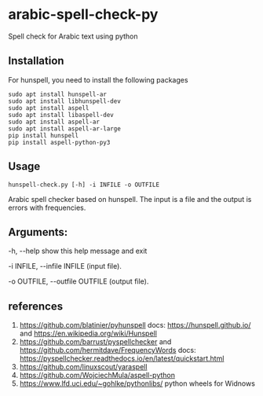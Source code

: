 # arabic-spell-check-py
Spell check for Arabic text using python 

## Installation 
For hunspell, you need to install the following packages 
```
sudo apt install hunspell-ar
sudo apt install libhunspell-dev
sudo apt install aspell
sudo apt install libaspell-dev
sudo apt install aspell-ar
sudo apt install aspell-ar-large
pip install hunspell
pip install aspell-python-py3
```
## Usage 
```hunspell-check.py [-h] -i INFILE -o OUTFILE```

Arabic spell checker based on hunspell. The input is a file and the output is errors with
frequencies.

## Arguments:
  -h, --help            show this help message and exit
  
  -i INFILE, --infile INFILE (input file).
                        
  -o OUTFILE, --outfile OUTFILE (output file).



## references 
1. https://github.com/blatinier/pyhunspell docs: https://hunspell.github.io/ and https://en.wikipedia.org/wiki/Hunspell
2. https://github.com/barrust/pyspellchecker and https://github.com/hermitdave/FrequencyWords docs: https://pyspellchecker.readthedocs.io/en/latest/quickstart.html
3. https://github.com/linuxscout/yaraspell
4. https://github.com/WojciechMula/aspell-python
5. https://www.lfd.uci.edu/~gohlke/pythonlibs/ python wheels for Widnows 
